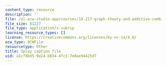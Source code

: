 ```yaml
---
content_type: resource
description: ''
file: /ol-ocw-studio-app/courses/18-217-graph-theory-and-additive-combinatorics-fall-2019/a1cf8bd59e24b8344fc37e8ae94425d7_Rlvwagd2BmY.srt
file_size: 81227
file_type: application/x-subrip
learning_resource_types: []
license: https://creativecommons.org/licenses/by-nc-sa/4.0/
ocw_type: OCWFile
resourcetype: Other
title: 3play caption file
uid: a1cf8bd5-9e24-b834-4fc3-7e8ae94425d7
---
```

